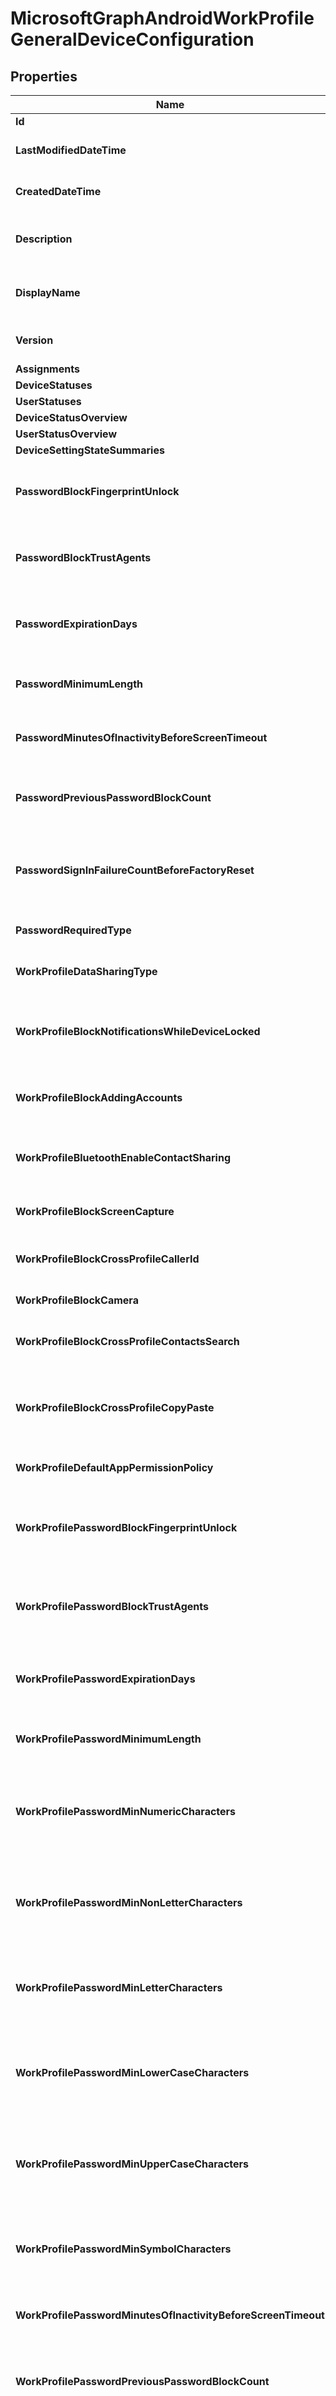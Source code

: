 # MicrosoftGraphAndroidWorkProfileGeneralDeviceConfiguration

## Properties

Name | Type | Description | Notes
------------ | ------------- | ------------- | -------------
**Id** | Pointer to **string** |  | [optional] 
**LastModifiedDateTime** | Pointer to [**time.Time**](time.Time.md) | DateTime the object was last modified. | [optional] 
**CreatedDateTime** | Pointer to [**time.Time**](time.Time.md) | DateTime the object was created. | [optional] 
**Description** | Pointer to **string** | Admin provided description of the Device Configuration. | [optional] 
**DisplayName** | Pointer to **string** | Admin provided name of the device configuration. | [optional] 
**Version** | Pointer to **int32** | Version of the device configuration. | [optional] 
**Assignments** | Pointer to [**[]MicrosoftGraphDeviceConfigurationAssignment**](microsoft.graph.deviceConfigurationAssignment.md) |  | [optional] 
**DeviceStatuses** | Pointer to [**[]MicrosoftGraphDeviceConfigurationDeviceStatus**](microsoft.graph.deviceConfigurationDeviceStatus.md) |  | [optional] 
**UserStatuses** | Pointer to [**[]MicrosoftGraphDeviceConfigurationUserStatus**](microsoft.graph.deviceConfigurationUserStatus.md) |  | [optional] 
**DeviceStatusOverview** | Pointer to [**AnyOfmicrosoftGraphDeviceConfigurationDeviceOverview**](anyOf&lt;microsoft.graph.deviceConfigurationDeviceOverview&gt;.md) |  | [optional] 
**UserStatusOverview** | Pointer to [**AnyOfmicrosoftGraphDeviceConfigurationUserOverview**](anyOf&lt;microsoft.graph.deviceConfigurationUserOverview&gt;.md) |  | [optional] 
**DeviceSettingStateSummaries** | Pointer to [**[]MicrosoftGraphSettingStateDeviceSummary**](microsoft.graph.settingStateDeviceSummary.md) |  | [optional] 
**PasswordBlockFingerprintUnlock** | Pointer to **bool** | Indicates whether or not to block fingerprint unlock. | [optional] 
**PasswordBlockTrustAgents** | Pointer to **bool** | Indicates whether or not to block Smart Lock and other trust agents. | [optional] 
**PasswordExpirationDays** | Pointer to **int32** | Number of days before the password expires. Valid values 1 to 365 | [optional] 
**PasswordMinimumLength** | Pointer to **int32** | Minimum length of passwords. Valid values 4 to 16 | [optional] 
**PasswordMinutesOfInactivityBeforeScreenTimeout** | Pointer to **int32** | Minutes of inactivity before the screen times out. | [optional] 
**PasswordPreviousPasswordBlockCount** | Pointer to **int32** | Number of previous passwords to block. Valid values 0 to 24 | [optional] 
**PasswordSignInFailureCountBeforeFactoryReset** | Pointer to **int32** | Number of sign in failures allowed before factory reset. Valid values 1 to 16 | [optional] 
**PasswordRequiredType** | Pointer to [**AnyOfmicrosoftGraphAndroidWorkProfileRequiredPasswordType**](anyOf&lt;microsoft.graph.androidWorkProfileRequiredPasswordType&gt;.md) | Type of password that is required. | [optional] 
**WorkProfileDataSharingType** | Pointer to [**AnyOfmicrosoftGraphAndroidWorkProfileCrossProfileDataSharingType**](anyOf&lt;microsoft.graph.androidWorkProfileCrossProfileDataSharingType&gt;.md) | Type of data sharing that is allowed. | [optional] 
**WorkProfileBlockNotificationsWhileDeviceLocked** | Pointer to **bool** | Indicates whether or not to block notifications while device locked. | [optional] 
**WorkProfileBlockAddingAccounts** | Pointer to **bool** | Block users from adding/removing accounts in work profile. | [optional] 
**WorkProfileBluetoothEnableContactSharing** | Pointer to **bool** | Allow bluetooth devices to access enterprise contacts. | [optional] 
**WorkProfileBlockScreenCapture** | Pointer to **bool** | Block screen capture in work profile. | [optional] 
**WorkProfileBlockCrossProfileCallerId** | Pointer to **bool** | Block display work profile caller ID in personal profile. | [optional] 
**WorkProfileBlockCamera** | Pointer to **bool** | Block work profile camera. | [optional] 
**WorkProfileBlockCrossProfileContactsSearch** | Pointer to **bool** | Block work profile contacts availability in personal profile. | [optional] 
**WorkProfileBlockCrossProfileCopyPaste** | Pointer to **bool** | Boolean that indicates if the setting disallow cross profile copy/paste is enabled. | [optional] 
**WorkProfileDefaultAppPermissionPolicy** | Pointer to [**AnyOfmicrosoftGraphAndroidWorkProfileDefaultAppPermissionPolicyType**](anyOf&lt;microsoft.graph.androidWorkProfileDefaultAppPermissionPolicyType&gt;.md) | Type of password that is required. | [optional] 
**WorkProfilePasswordBlockFingerprintUnlock** | Pointer to **bool** | Indicates whether or not to block fingerprint unlock for work profile. | [optional] 
**WorkProfilePasswordBlockTrustAgents** | Pointer to **bool** | Indicates whether or not to block Smart Lock and other trust agents for work profile. | [optional] 
**WorkProfilePasswordExpirationDays** | Pointer to **int32** | Number of days before the work profile password expires. Valid values 1 to 365 | [optional] 
**WorkProfilePasswordMinimumLength** | Pointer to **int32** | Minimum length of work profile password. Valid values 4 to 16 | [optional] 
**WorkProfilePasswordMinNumericCharacters** | Pointer to **int32** | Minimum # of numeric characters required in work profile password. Valid values 1 to 10 | [optional] 
**WorkProfilePasswordMinNonLetterCharacters** | Pointer to **int32** | Minimum # of non-letter characters required in work profile password. Valid values 1 to 10 | [optional] 
**WorkProfilePasswordMinLetterCharacters** | Pointer to **int32** | Minimum # of letter characters required in work profile password. Valid values 1 to 10 | [optional] 
**WorkProfilePasswordMinLowerCaseCharacters** | Pointer to **int32** | Minimum # of lower-case characters required in work profile password. Valid values 1 to 10 | [optional] 
**WorkProfilePasswordMinUpperCaseCharacters** | Pointer to **int32** | Minimum # of upper-case characters required in work profile password. Valid values 1 to 10 | [optional] 
**WorkProfilePasswordMinSymbolCharacters** | Pointer to **int32** | Minimum # of symbols required in work profile password. Valid values 1 to 10 | [optional] 
**WorkProfilePasswordMinutesOfInactivityBeforeScreenTimeout** | Pointer to **int32** | Minutes of inactivity before the screen times out. | [optional] 
**WorkProfilePasswordPreviousPasswordBlockCount** | Pointer to **int32** | Number of previous work profile passwords to block. Valid values 0 to 24 | [optional] 
**WorkProfilePasswordSignInFailureCountBeforeFactoryReset** | Pointer to **int32** | Number of sign in failures allowed before work profile is removed and all corporate data deleted. Valid values 1 to 16 | [optional] 
**WorkProfilePasswordRequiredType** | Pointer to [**AnyOfmicrosoftGraphAndroidWorkProfileRequiredPasswordType**](anyOf&lt;microsoft.graph.androidWorkProfileRequiredPasswordType&gt;.md) | Type of work profile password that is required. | [optional] 
**WorkProfileRequirePassword** | Pointer to **bool** | Password is required or not for work profile | [optional] 
**SecurityRequireVerifyApps** | Pointer to **bool** | Require the Android Verify apps feature is turned on. | [optional] 

## Methods

### GetId

`func (o *MicrosoftGraphAndroidWorkProfileGeneralDeviceConfiguration) GetId() string`

GetId returns the Id field if non-nil, zero value otherwise.

### GetIdOk

`func (o *MicrosoftGraphAndroidWorkProfileGeneralDeviceConfiguration) GetIdOk() (string, bool)`

GetIdOk returns a tuple with the Id field if it's non-nil, zero value otherwise
and a boolean to check if the value has been set.

### HasId

`func (o *MicrosoftGraphAndroidWorkProfileGeneralDeviceConfiguration) HasId() bool`

HasId returns a boolean if a field has been set.

### SetId

`func (o *MicrosoftGraphAndroidWorkProfileGeneralDeviceConfiguration) SetId(v string)`

SetId gets a reference to the given string and assigns it to the Id field.

### GetLastModifiedDateTime

`func (o *MicrosoftGraphAndroidWorkProfileGeneralDeviceConfiguration) GetLastModifiedDateTime() time.Time`

GetLastModifiedDateTime returns the LastModifiedDateTime field if non-nil, zero value otherwise.

### GetLastModifiedDateTimeOk

`func (o *MicrosoftGraphAndroidWorkProfileGeneralDeviceConfiguration) GetLastModifiedDateTimeOk() (time.Time, bool)`

GetLastModifiedDateTimeOk returns a tuple with the LastModifiedDateTime field if it's non-nil, zero value otherwise
and a boolean to check if the value has been set.

### HasLastModifiedDateTime

`func (o *MicrosoftGraphAndroidWorkProfileGeneralDeviceConfiguration) HasLastModifiedDateTime() bool`

HasLastModifiedDateTime returns a boolean if a field has been set.

### SetLastModifiedDateTime

`func (o *MicrosoftGraphAndroidWorkProfileGeneralDeviceConfiguration) SetLastModifiedDateTime(v time.Time)`

SetLastModifiedDateTime gets a reference to the given time.Time and assigns it to the LastModifiedDateTime field.

### GetCreatedDateTime

`func (o *MicrosoftGraphAndroidWorkProfileGeneralDeviceConfiguration) GetCreatedDateTime() time.Time`

GetCreatedDateTime returns the CreatedDateTime field if non-nil, zero value otherwise.

### GetCreatedDateTimeOk

`func (o *MicrosoftGraphAndroidWorkProfileGeneralDeviceConfiguration) GetCreatedDateTimeOk() (time.Time, bool)`

GetCreatedDateTimeOk returns a tuple with the CreatedDateTime field if it's non-nil, zero value otherwise
and a boolean to check if the value has been set.

### HasCreatedDateTime

`func (o *MicrosoftGraphAndroidWorkProfileGeneralDeviceConfiguration) HasCreatedDateTime() bool`

HasCreatedDateTime returns a boolean if a field has been set.

### SetCreatedDateTime

`func (o *MicrosoftGraphAndroidWorkProfileGeneralDeviceConfiguration) SetCreatedDateTime(v time.Time)`

SetCreatedDateTime gets a reference to the given time.Time and assigns it to the CreatedDateTime field.

### GetDescription

`func (o *MicrosoftGraphAndroidWorkProfileGeneralDeviceConfiguration) GetDescription() string`

GetDescription returns the Description field if non-nil, zero value otherwise.

### GetDescriptionOk

`func (o *MicrosoftGraphAndroidWorkProfileGeneralDeviceConfiguration) GetDescriptionOk() (string, bool)`

GetDescriptionOk returns a tuple with the Description field if it's non-nil, zero value otherwise
and a boolean to check if the value has been set.

### HasDescription

`func (o *MicrosoftGraphAndroidWorkProfileGeneralDeviceConfiguration) HasDescription() bool`

HasDescription returns a boolean if a field has been set.

### SetDescription

`func (o *MicrosoftGraphAndroidWorkProfileGeneralDeviceConfiguration) SetDescription(v string)`

SetDescription gets a reference to the given string and assigns it to the Description field.

### SetDescriptionExplicitNull

`func (o *MicrosoftGraphAndroidWorkProfileGeneralDeviceConfiguration) SetDescriptionExplicitNull(b bool)`

SetDescriptionExplicitNull (un)sets Description to be considered as explicit "null" value
when serializing to JSON (pass true as argument to set this, false to unset)
The Description value is set to nil even if false is passed
### GetDisplayName

`func (o *MicrosoftGraphAndroidWorkProfileGeneralDeviceConfiguration) GetDisplayName() string`

GetDisplayName returns the DisplayName field if non-nil, zero value otherwise.

### GetDisplayNameOk

`func (o *MicrosoftGraphAndroidWorkProfileGeneralDeviceConfiguration) GetDisplayNameOk() (string, bool)`

GetDisplayNameOk returns a tuple with the DisplayName field if it's non-nil, zero value otherwise
and a boolean to check if the value has been set.

### HasDisplayName

`func (o *MicrosoftGraphAndroidWorkProfileGeneralDeviceConfiguration) HasDisplayName() bool`

HasDisplayName returns a boolean if a field has been set.

### SetDisplayName

`func (o *MicrosoftGraphAndroidWorkProfileGeneralDeviceConfiguration) SetDisplayName(v string)`

SetDisplayName gets a reference to the given string and assigns it to the DisplayName field.

### GetVersion

`func (o *MicrosoftGraphAndroidWorkProfileGeneralDeviceConfiguration) GetVersion() int32`

GetVersion returns the Version field if non-nil, zero value otherwise.

### GetVersionOk

`func (o *MicrosoftGraphAndroidWorkProfileGeneralDeviceConfiguration) GetVersionOk() (int32, bool)`

GetVersionOk returns a tuple with the Version field if it's non-nil, zero value otherwise
and a boolean to check if the value has been set.

### HasVersion

`func (o *MicrosoftGraphAndroidWorkProfileGeneralDeviceConfiguration) HasVersion() bool`

HasVersion returns a boolean if a field has been set.

### SetVersion

`func (o *MicrosoftGraphAndroidWorkProfileGeneralDeviceConfiguration) SetVersion(v int32)`

SetVersion gets a reference to the given int32 and assigns it to the Version field.

### GetAssignments

`func (o *MicrosoftGraphAndroidWorkProfileGeneralDeviceConfiguration) GetAssignments() []MicrosoftGraphDeviceConfigurationAssignment`

GetAssignments returns the Assignments field if non-nil, zero value otherwise.

### GetAssignmentsOk

`func (o *MicrosoftGraphAndroidWorkProfileGeneralDeviceConfiguration) GetAssignmentsOk() ([]MicrosoftGraphDeviceConfigurationAssignment, bool)`

GetAssignmentsOk returns a tuple with the Assignments field if it's non-nil, zero value otherwise
and a boolean to check if the value has been set.

### HasAssignments

`func (o *MicrosoftGraphAndroidWorkProfileGeneralDeviceConfiguration) HasAssignments() bool`

HasAssignments returns a boolean if a field has been set.

### SetAssignments

`func (o *MicrosoftGraphAndroidWorkProfileGeneralDeviceConfiguration) SetAssignments(v []MicrosoftGraphDeviceConfigurationAssignment)`

SetAssignments gets a reference to the given []MicrosoftGraphDeviceConfigurationAssignment and assigns it to the Assignments field.

### GetDeviceStatuses

`func (o *MicrosoftGraphAndroidWorkProfileGeneralDeviceConfiguration) GetDeviceStatuses() []MicrosoftGraphDeviceConfigurationDeviceStatus`

GetDeviceStatuses returns the DeviceStatuses field if non-nil, zero value otherwise.

### GetDeviceStatusesOk

`func (o *MicrosoftGraphAndroidWorkProfileGeneralDeviceConfiguration) GetDeviceStatusesOk() ([]MicrosoftGraphDeviceConfigurationDeviceStatus, bool)`

GetDeviceStatusesOk returns a tuple with the DeviceStatuses field if it's non-nil, zero value otherwise
and a boolean to check if the value has been set.

### HasDeviceStatuses

`func (o *MicrosoftGraphAndroidWorkProfileGeneralDeviceConfiguration) HasDeviceStatuses() bool`

HasDeviceStatuses returns a boolean if a field has been set.

### SetDeviceStatuses

`func (o *MicrosoftGraphAndroidWorkProfileGeneralDeviceConfiguration) SetDeviceStatuses(v []MicrosoftGraphDeviceConfigurationDeviceStatus)`

SetDeviceStatuses gets a reference to the given []MicrosoftGraphDeviceConfigurationDeviceStatus and assigns it to the DeviceStatuses field.

### GetUserStatuses

`func (o *MicrosoftGraphAndroidWorkProfileGeneralDeviceConfiguration) GetUserStatuses() []MicrosoftGraphDeviceConfigurationUserStatus`

GetUserStatuses returns the UserStatuses field if non-nil, zero value otherwise.

### GetUserStatusesOk

`func (o *MicrosoftGraphAndroidWorkProfileGeneralDeviceConfiguration) GetUserStatusesOk() ([]MicrosoftGraphDeviceConfigurationUserStatus, bool)`

GetUserStatusesOk returns a tuple with the UserStatuses field if it's non-nil, zero value otherwise
and a boolean to check if the value has been set.

### HasUserStatuses

`func (o *MicrosoftGraphAndroidWorkProfileGeneralDeviceConfiguration) HasUserStatuses() bool`

HasUserStatuses returns a boolean if a field has been set.

### SetUserStatuses

`func (o *MicrosoftGraphAndroidWorkProfileGeneralDeviceConfiguration) SetUserStatuses(v []MicrosoftGraphDeviceConfigurationUserStatus)`

SetUserStatuses gets a reference to the given []MicrosoftGraphDeviceConfigurationUserStatus and assigns it to the UserStatuses field.

### GetDeviceStatusOverview

`func (o *MicrosoftGraphAndroidWorkProfileGeneralDeviceConfiguration) GetDeviceStatusOverview() AnyOfmicrosoftGraphDeviceConfigurationDeviceOverview`

GetDeviceStatusOverview returns the DeviceStatusOverview field if non-nil, zero value otherwise.

### GetDeviceStatusOverviewOk

`func (o *MicrosoftGraphAndroidWorkProfileGeneralDeviceConfiguration) GetDeviceStatusOverviewOk() (AnyOfmicrosoftGraphDeviceConfigurationDeviceOverview, bool)`

GetDeviceStatusOverviewOk returns a tuple with the DeviceStatusOverview field if it's non-nil, zero value otherwise
and a boolean to check if the value has been set.

### HasDeviceStatusOverview

`func (o *MicrosoftGraphAndroidWorkProfileGeneralDeviceConfiguration) HasDeviceStatusOverview() bool`

HasDeviceStatusOverview returns a boolean if a field has been set.

### SetDeviceStatusOverview

`func (o *MicrosoftGraphAndroidWorkProfileGeneralDeviceConfiguration) SetDeviceStatusOverview(v AnyOfmicrosoftGraphDeviceConfigurationDeviceOverview)`

SetDeviceStatusOverview gets a reference to the given AnyOfmicrosoftGraphDeviceConfigurationDeviceOverview and assigns it to the DeviceStatusOverview field.

### SetDeviceStatusOverviewExplicitNull

`func (o *MicrosoftGraphAndroidWorkProfileGeneralDeviceConfiguration) SetDeviceStatusOverviewExplicitNull(b bool)`

SetDeviceStatusOverviewExplicitNull (un)sets DeviceStatusOverview to be considered as explicit "null" value
when serializing to JSON (pass true as argument to set this, false to unset)
The DeviceStatusOverview value is set to nil even if false is passed
### GetUserStatusOverview

`func (o *MicrosoftGraphAndroidWorkProfileGeneralDeviceConfiguration) GetUserStatusOverview() AnyOfmicrosoftGraphDeviceConfigurationUserOverview`

GetUserStatusOverview returns the UserStatusOverview field if non-nil, zero value otherwise.

### GetUserStatusOverviewOk

`func (o *MicrosoftGraphAndroidWorkProfileGeneralDeviceConfiguration) GetUserStatusOverviewOk() (AnyOfmicrosoftGraphDeviceConfigurationUserOverview, bool)`

GetUserStatusOverviewOk returns a tuple with the UserStatusOverview field if it's non-nil, zero value otherwise
and a boolean to check if the value has been set.

### HasUserStatusOverview

`func (o *MicrosoftGraphAndroidWorkProfileGeneralDeviceConfiguration) HasUserStatusOverview() bool`

HasUserStatusOverview returns a boolean if a field has been set.

### SetUserStatusOverview

`func (o *MicrosoftGraphAndroidWorkProfileGeneralDeviceConfiguration) SetUserStatusOverview(v AnyOfmicrosoftGraphDeviceConfigurationUserOverview)`

SetUserStatusOverview gets a reference to the given AnyOfmicrosoftGraphDeviceConfigurationUserOverview and assigns it to the UserStatusOverview field.

### SetUserStatusOverviewExplicitNull

`func (o *MicrosoftGraphAndroidWorkProfileGeneralDeviceConfiguration) SetUserStatusOverviewExplicitNull(b bool)`

SetUserStatusOverviewExplicitNull (un)sets UserStatusOverview to be considered as explicit "null" value
when serializing to JSON (pass true as argument to set this, false to unset)
The UserStatusOverview value is set to nil even if false is passed
### GetDeviceSettingStateSummaries

`func (o *MicrosoftGraphAndroidWorkProfileGeneralDeviceConfiguration) GetDeviceSettingStateSummaries() []MicrosoftGraphSettingStateDeviceSummary`

GetDeviceSettingStateSummaries returns the DeviceSettingStateSummaries field if non-nil, zero value otherwise.

### GetDeviceSettingStateSummariesOk

`func (o *MicrosoftGraphAndroidWorkProfileGeneralDeviceConfiguration) GetDeviceSettingStateSummariesOk() ([]MicrosoftGraphSettingStateDeviceSummary, bool)`

GetDeviceSettingStateSummariesOk returns a tuple with the DeviceSettingStateSummaries field if it's non-nil, zero value otherwise
and a boolean to check if the value has been set.

### HasDeviceSettingStateSummaries

`func (o *MicrosoftGraphAndroidWorkProfileGeneralDeviceConfiguration) HasDeviceSettingStateSummaries() bool`

HasDeviceSettingStateSummaries returns a boolean if a field has been set.

### SetDeviceSettingStateSummaries

`func (o *MicrosoftGraphAndroidWorkProfileGeneralDeviceConfiguration) SetDeviceSettingStateSummaries(v []MicrosoftGraphSettingStateDeviceSummary)`

SetDeviceSettingStateSummaries gets a reference to the given []MicrosoftGraphSettingStateDeviceSummary and assigns it to the DeviceSettingStateSummaries field.

### GetPasswordBlockFingerprintUnlock

`func (o *MicrosoftGraphAndroidWorkProfileGeneralDeviceConfiguration) GetPasswordBlockFingerprintUnlock() bool`

GetPasswordBlockFingerprintUnlock returns the PasswordBlockFingerprintUnlock field if non-nil, zero value otherwise.

### GetPasswordBlockFingerprintUnlockOk

`func (o *MicrosoftGraphAndroidWorkProfileGeneralDeviceConfiguration) GetPasswordBlockFingerprintUnlockOk() (bool, bool)`

GetPasswordBlockFingerprintUnlockOk returns a tuple with the PasswordBlockFingerprintUnlock field if it's non-nil, zero value otherwise
and a boolean to check if the value has been set.

### HasPasswordBlockFingerprintUnlock

`func (o *MicrosoftGraphAndroidWorkProfileGeneralDeviceConfiguration) HasPasswordBlockFingerprintUnlock() bool`

HasPasswordBlockFingerprintUnlock returns a boolean if a field has been set.

### SetPasswordBlockFingerprintUnlock

`func (o *MicrosoftGraphAndroidWorkProfileGeneralDeviceConfiguration) SetPasswordBlockFingerprintUnlock(v bool)`

SetPasswordBlockFingerprintUnlock gets a reference to the given bool and assigns it to the PasswordBlockFingerprintUnlock field.

### GetPasswordBlockTrustAgents

`func (o *MicrosoftGraphAndroidWorkProfileGeneralDeviceConfiguration) GetPasswordBlockTrustAgents() bool`

GetPasswordBlockTrustAgents returns the PasswordBlockTrustAgents field if non-nil, zero value otherwise.

### GetPasswordBlockTrustAgentsOk

`func (o *MicrosoftGraphAndroidWorkProfileGeneralDeviceConfiguration) GetPasswordBlockTrustAgentsOk() (bool, bool)`

GetPasswordBlockTrustAgentsOk returns a tuple with the PasswordBlockTrustAgents field if it's non-nil, zero value otherwise
and a boolean to check if the value has been set.

### HasPasswordBlockTrustAgents

`func (o *MicrosoftGraphAndroidWorkProfileGeneralDeviceConfiguration) HasPasswordBlockTrustAgents() bool`

HasPasswordBlockTrustAgents returns a boolean if a field has been set.

### SetPasswordBlockTrustAgents

`func (o *MicrosoftGraphAndroidWorkProfileGeneralDeviceConfiguration) SetPasswordBlockTrustAgents(v bool)`

SetPasswordBlockTrustAgents gets a reference to the given bool and assigns it to the PasswordBlockTrustAgents field.

### GetPasswordExpirationDays

`func (o *MicrosoftGraphAndroidWorkProfileGeneralDeviceConfiguration) GetPasswordExpirationDays() int32`

GetPasswordExpirationDays returns the PasswordExpirationDays field if non-nil, zero value otherwise.

### GetPasswordExpirationDaysOk

`func (o *MicrosoftGraphAndroidWorkProfileGeneralDeviceConfiguration) GetPasswordExpirationDaysOk() (int32, bool)`

GetPasswordExpirationDaysOk returns a tuple with the PasswordExpirationDays field if it's non-nil, zero value otherwise
and a boolean to check if the value has been set.

### HasPasswordExpirationDays

`func (o *MicrosoftGraphAndroidWorkProfileGeneralDeviceConfiguration) HasPasswordExpirationDays() bool`

HasPasswordExpirationDays returns a boolean if a field has been set.

### SetPasswordExpirationDays

`func (o *MicrosoftGraphAndroidWorkProfileGeneralDeviceConfiguration) SetPasswordExpirationDays(v int32)`

SetPasswordExpirationDays gets a reference to the given int32 and assigns it to the PasswordExpirationDays field.

### SetPasswordExpirationDaysExplicitNull

`func (o *MicrosoftGraphAndroidWorkProfileGeneralDeviceConfiguration) SetPasswordExpirationDaysExplicitNull(b bool)`

SetPasswordExpirationDaysExplicitNull (un)sets PasswordExpirationDays to be considered as explicit "null" value
when serializing to JSON (pass true as argument to set this, false to unset)
The PasswordExpirationDays value is set to nil even if false is passed
### GetPasswordMinimumLength

`func (o *MicrosoftGraphAndroidWorkProfileGeneralDeviceConfiguration) GetPasswordMinimumLength() int32`

GetPasswordMinimumLength returns the PasswordMinimumLength field if non-nil, zero value otherwise.

### GetPasswordMinimumLengthOk

`func (o *MicrosoftGraphAndroidWorkProfileGeneralDeviceConfiguration) GetPasswordMinimumLengthOk() (int32, bool)`

GetPasswordMinimumLengthOk returns a tuple with the PasswordMinimumLength field if it's non-nil, zero value otherwise
and a boolean to check if the value has been set.

### HasPasswordMinimumLength

`func (o *MicrosoftGraphAndroidWorkProfileGeneralDeviceConfiguration) HasPasswordMinimumLength() bool`

HasPasswordMinimumLength returns a boolean if a field has been set.

### SetPasswordMinimumLength

`func (o *MicrosoftGraphAndroidWorkProfileGeneralDeviceConfiguration) SetPasswordMinimumLength(v int32)`

SetPasswordMinimumLength gets a reference to the given int32 and assigns it to the PasswordMinimumLength field.

### SetPasswordMinimumLengthExplicitNull

`func (o *MicrosoftGraphAndroidWorkProfileGeneralDeviceConfiguration) SetPasswordMinimumLengthExplicitNull(b bool)`

SetPasswordMinimumLengthExplicitNull (un)sets PasswordMinimumLength to be considered as explicit "null" value
when serializing to JSON (pass true as argument to set this, false to unset)
The PasswordMinimumLength value is set to nil even if false is passed
### GetPasswordMinutesOfInactivityBeforeScreenTimeout

`func (o *MicrosoftGraphAndroidWorkProfileGeneralDeviceConfiguration) GetPasswordMinutesOfInactivityBeforeScreenTimeout() int32`

GetPasswordMinutesOfInactivityBeforeScreenTimeout returns the PasswordMinutesOfInactivityBeforeScreenTimeout field if non-nil, zero value otherwise.

### GetPasswordMinutesOfInactivityBeforeScreenTimeoutOk

`func (o *MicrosoftGraphAndroidWorkProfileGeneralDeviceConfiguration) GetPasswordMinutesOfInactivityBeforeScreenTimeoutOk() (int32, bool)`

GetPasswordMinutesOfInactivityBeforeScreenTimeoutOk returns a tuple with the PasswordMinutesOfInactivityBeforeScreenTimeout field if it's non-nil, zero value otherwise
and a boolean to check if the value has been set.

### HasPasswordMinutesOfInactivityBeforeScreenTimeout

`func (o *MicrosoftGraphAndroidWorkProfileGeneralDeviceConfiguration) HasPasswordMinutesOfInactivityBeforeScreenTimeout() bool`

HasPasswordMinutesOfInactivityBeforeScreenTimeout returns a boolean if a field has been set.

### SetPasswordMinutesOfInactivityBeforeScreenTimeout

`func (o *MicrosoftGraphAndroidWorkProfileGeneralDeviceConfiguration) SetPasswordMinutesOfInactivityBeforeScreenTimeout(v int32)`

SetPasswordMinutesOfInactivityBeforeScreenTimeout gets a reference to the given int32 and assigns it to the PasswordMinutesOfInactivityBeforeScreenTimeout field.

### SetPasswordMinutesOfInactivityBeforeScreenTimeoutExplicitNull

`func (o *MicrosoftGraphAndroidWorkProfileGeneralDeviceConfiguration) SetPasswordMinutesOfInactivityBeforeScreenTimeoutExplicitNull(b bool)`

SetPasswordMinutesOfInactivityBeforeScreenTimeoutExplicitNull (un)sets PasswordMinutesOfInactivityBeforeScreenTimeout to be considered as explicit "null" value
when serializing to JSON (pass true as argument to set this, false to unset)
The PasswordMinutesOfInactivityBeforeScreenTimeout value is set to nil even if false is passed
### GetPasswordPreviousPasswordBlockCount

`func (o *MicrosoftGraphAndroidWorkProfileGeneralDeviceConfiguration) GetPasswordPreviousPasswordBlockCount() int32`

GetPasswordPreviousPasswordBlockCount returns the PasswordPreviousPasswordBlockCount field if non-nil, zero value otherwise.

### GetPasswordPreviousPasswordBlockCountOk

`func (o *MicrosoftGraphAndroidWorkProfileGeneralDeviceConfiguration) GetPasswordPreviousPasswordBlockCountOk() (int32, bool)`

GetPasswordPreviousPasswordBlockCountOk returns a tuple with the PasswordPreviousPasswordBlockCount field if it's non-nil, zero value otherwise
and a boolean to check if the value has been set.

### HasPasswordPreviousPasswordBlockCount

`func (o *MicrosoftGraphAndroidWorkProfileGeneralDeviceConfiguration) HasPasswordPreviousPasswordBlockCount() bool`

HasPasswordPreviousPasswordBlockCount returns a boolean if a field has been set.

### SetPasswordPreviousPasswordBlockCount

`func (o *MicrosoftGraphAndroidWorkProfileGeneralDeviceConfiguration) SetPasswordPreviousPasswordBlockCount(v int32)`

SetPasswordPreviousPasswordBlockCount gets a reference to the given int32 and assigns it to the PasswordPreviousPasswordBlockCount field.

### SetPasswordPreviousPasswordBlockCountExplicitNull

`func (o *MicrosoftGraphAndroidWorkProfileGeneralDeviceConfiguration) SetPasswordPreviousPasswordBlockCountExplicitNull(b bool)`

SetPasswordPreviousPasswordBlockCountExplicitNull (un)sets PasswordPreviousPasswordBlockCount to be considered as explicit "null" value
when serializing to JSON (pass true as argument to set this, false to unset)
The PasswordPreviousPasswordBlockCount value is set to nil even if false is passed
### GetPasswordSignInFailureCountBeforeFactoryReset

`func (o *MicrosoftGraphAndroidWorkProfileGeneralDeviceConfiguration) GetPasswordSignInFailureCountBeforeFactoryReset() int32`

GetPasswordSignInFailureCountBeforeFactoryReset returns the PasswordSignInFailureCountBeforeFactoryReset field if non-nil, zero value otherwise.

### GetPasswordSignInFailureCountBeforeFactoryResetOk

`func (o *MicrosoftGraphAndroidWorkProfileGeneralDeviceConfiguration) GetPasswordSignInFailureCountBeforeFactoryResetOk() (int32, bool)`

GetPasswordSignInFailureCountBeforeFactoryResetOk returns a tuple with the PasswordSignInFailureCountBeforeFactoryReset field if it's non-nil, zero value otherwise
and a boolean to check if the value has been set.

### HasPasswordSignInFailureCountBeforeFactoryReset

`func (o *MicrosoftGraphAndroidWorkProfileGeneralDeviceConfiguration) HasPasswordSignInFailureCountBeforeFactoryReset() bool`

HasPasswordSignInFailureCountBeforeFactoryReset returns a boolean if a field has been set.

### SetPasswordSignInFailureCountBeforeFactoryReset

`func (o *MicrosoftGraphAndroidWorkProfileGeneralDeviceConfiguration) SetPasswordSignInFailureCountBeforeFactoryReset(v int32)`

SetPasswordSignInFailureCountBeforeFactoryReset gets a reference to the given int32 and assigns it to the PasswordSignInFailureCountBeforeFactoryReset field.

### SetPasswordSignInFailureCountBeforeFactoryResetExplicitNull

`func (o *MicrosoftGraphAndroidWorkProfileGeneralDeviceConfiguration) SetPasswordSignInFailureCountBeforeFactoryResetExplicitNull(b bool)`

SetPasswordSignInFailureCountBeforeFactoryResetExplicitNull (un)sets PasswordSignInFailureCountBeforeFactoryReset to be considered as explicit "null" value
when serializing to JSON (pass true as argument to set this, false to unset)
The PasswordSignInFailureCountBeforeFactoryReset value is set to nil even if false is passed
### GetPasswordRequiredType

`func (o *MicrosoftGraphAndroidWorkProfileGeneralDeviceConfiguration) GetPasswordRequiredType() AnyOfmicrosoftGraphAndroidWorkProfileRequiredPasswordType`

GetPasswordRequiredType returns the PasswordRequiredType field if non-nil, zero value otherwise.

### GetPasswordRequiredTypeOk

`func (o *MicrosoftGraphAndroidWorkProfileGeneralDeviceConfiguration) GetPasswordRequiredTypeOk() (AnyOfmicrosoftGraphAndroidWorkProfileRequiredPasswordType, bool)`

GetPasswordRequiredTypeOk returns a tuple with the PasswordRequiredType field if it's non-nil, zero value otherwise
and a boolean to check if the value has been set.

### HasPasswordRequiredType

`func (o *MicrosoftGraphAndroidWorkProfileGeneralDeviceConfiguration) HasPasswordRequiredType() bool`

HasPasswordRequiredType returns a boolean if a field has been set.

### SetPasswordRequiredType

`func (o *MicrosoftGraphAndroidWorkProfileGeneralDeviceConfiguration) SetPasswordRequiredType(v AnyOfmicrosoftGraphAndroidWorkProfileRequiredPasswordType)`

SetPasswordRequiredType gets a reference to the given AnyOfmicrosoftGraphAndroidWorkProfileRequiredPasswordType and assigns it to the PasswordRequiredType field.

### GetWorkProfileDataSharingType

`func (o *MicrosoftGraphAndroidWorkProfileGeneralDeviceConfiguration) GetWorkProfileDataSharingType() AnyOfmicrosoftGraphAndroidWorkProfileCrossProfileDataSharingType`

GetWorkProfileDataSharingType returns the WorkProfileDataSharingType field if non-nil, zero value otherwise.

### GetWorkProfileDataSharingTypeOk

`func (o *MicrosoftGraphAndroidWorkProfileGeneralDeviceConfiguration) GetWorkProfileDataSharingTypeOk() (AnyOfmicrosoftGraphAndroidWorkProfileCrossProfileDataSharingType, bool)`

GetWorkProfileDataSharingTypeOk returns a tuple with the WorkProfileDataSharingType field if it's non-nil, zero value otherwise
and a boolean to check if the value has been set.

### HasWorkProfileDataSharingType

`func (o *MicrosoftGraphAndroidWorkProfileGeneralDeviceConfiguration) HasWorkProfileDataSharingType() bool`

HasWorkProfileDataSharingType returns a boolean if a field has been set.

### SetWorkProfileDataSharingType

`func (o *MicrosoftGraphAndroidWorkProfileGeneralDeviceConfiguration) SetWorkProfileDataSharingType(v AnyOfmicrosoftGraphAndroidWorkProfileCrossProfileDataSharingType)`

SetWorkProfileDataSharingType gets a reference to the given AnyOfmicrosoftGraphAndroidWorkProfileCrossProfileDataSharingType and assigns it to the WorkProfileDataSharingType field.

### GetWorkProfileBlockNotificationsWhileDeviceLocked

`func (o *MicrosoftGraphAndroidWorkProfileGeneralDeviceConfiguration) GetWorkProfileBlockNotificationsWhileDeviceLocked() bool`

GetWorkProfileBlockNotificationsWhileDeviceLocked returns the WorkProfileBlockNotificationsWhileDeviceLocked field if non-nil, zero value otherwise.

### GetWorkProfileBlockNotificationsWhileDeviceLockedOk

`func (o *MicrosoftGraphAndroidWorkProfileGeneralDeviceConfiguration) GetWorkProfileBlockNotificationsWhileDeviceLockedOk() (bool, bool)`

GetWorkProfileBlockNotificationsWhileDeviceLockedOk returns a tuple with the WorkProfileBlockNotificationsWhileDeviceLocked field if it's non-nil, zero value otherwise
and a boolean to check if the value has been set.

### HasWorkProfileBlockNotificationsWhileDeviceLocked

`func (o *MicrosoftGraphAndroidWorkProfileGeneralDeviceConfiguration) HasWorkProfileBlockNotificationsWhileDeviceLocked() bool`

HasWorkProfileBlockNotificationsWhileDeviceLocked returns a boolean if a field has been set.

### SetWorkProfileBlockNotificationsWhileDeviceLocked

`func (o *MicrosoftGraphAndroidWorkProfileGeneralDeviceConfiguration) SetWorkProfileBlockNotificationsWhileDeviceLocked(v bool)`

SetWorkProfileBlockNotificationsWhileDeviceLocked gets a reference to the given bool and assigns it to the WorkProfileBlockNotificationsWhileDeviceLocked field.

### GetWorkProfileBlockAddingAccounts

`func (o *MicrosoftGraphAndroidWorkProfileGeneralDeviceConfiguration) GetWorkProfileBlockAddingAccounts() bool`

GetWorkProfileBlockAddingAccounts returns the WorkProfileBlockAddingAccounts field if non-nil, zero value otherwise.

### GetWorkProfileBlockAddingAccountsOk

`func (o *MicrosoftGraphAndroidWorkProfileGeneralDeviceConfiguration) GetWorkProfileBlockAddingAccountsOk() (bool, bool)`

GetWorkProfileBlockAddingAccountsOk returns a tuple with the WorkProfileBlockAddingAccounts field if it's non-nil, zero value otherwise
and a boolean to check if the value has been set.

### HasWorkProfileBlockAddingAccounts

`func (o *MicrosoftGraphAndroidWorkProfileGeneralDeviceConfiguration) HasWorkProfileBlockAddingAccounts() bool`

HasWorkProfileBlockAddingAccounts returns a boolean if a field has been set.

### SetWorkProfileBlockAddingAccounts

`func (o *MicrosoftGraphAndroidWorkProfileGeneralDeviceConfiguration) SetWorkProfileBlockAddingAccounts(v bool)`

SetWorkProfileBlockAddingAccounts gets a reference to the given bool and assigns it to the WorkProfileBlockAddingAccounts field.

### GetWorkProfileBluetoothEnableContactSharing

`func (o *MicrosoftGraphAndroidWorkProfileGeneralDeviceConfiguration) GetWorkProfileBluetoothEnableContactSharing() bool`

GetWorkProfileBluetoothEnableContactSharing returns the WorkProfileBluetoothEnableContactSharing field if non-nil, zero value otherwise.

### GetWorkProfileBluetoothEnableContactSharingOk

`func (o *MicrosoftGraphAndroidWorkProfileGeneralDeviceConfiguration) GetWorkProfileBluetoothEnableContactSharingOk() (bool, bool)`

GetWorkProfileBluetoothEnableContactSharingOk returns a tuple with the WorkProfileBluetoothEnableContactSharing field if it's non-nil, zero value otherwise
and a boolean to check if the value has been set.

### HasWorkProfileBluetoothEnableContactSharing

`func (o *MicrosoftGraphAndroidWorkProfileGeneralDeviceConfiguration) HasWorkProfileBluetoothEnableContactSharing() bool`

HasWorkProfileBluetoothEnableContactSharing returns a boolean if a field has been set.

### SetWorkProfileBluetoothEnableContactSharing

`func (o *MicrosoftGraphAndroidWorkProfileGeneralDeviceConfiguration) SetWorkProfileBluetoothEnableContactSharing(v bool)`

SetWorkProfileBluetoothEnableContactSharing gets a reference to the given bool and assigns it to the WorkProfileBluetoothEnableContactSharing field.

### GetWorkProfileBlockScreenCapture

`func (o *MicrosoftGraphAndroidWorkProfileGeneralDeviceConfiguration) GetWorkProfileBlockScreenCapture() bool`

GetWorkProfileBlockScreenCapture returns the WorkProfileBlockScreenCapture field if non-nil, zero value otherwise.

### GetWorkProfileBlockScreenCaptureOk

`func (o *MicrosoftGraphAndroidWorkProfileGeneralDeviceConfiguration) GetWorkProfileBlockScreenCaptureOk() (bool, bool)`

GetWorkProfileBlockScreenCaptureOk returns a tuple with the WorkProfileBlockScreenCapture field if it's non-nil, zero value otherwise
and a boolean to check if the value has been set.

### HasWorkProfileBlockScreenCapture

`func (o *MicrosoftGraphAndroidWorkProfileGeneralDeviceConfiguration) HasWorkProfileBlockScreenCapture() bool`

HasWorkProfileBlockScreenCapture returns a boolean if a field has been set.

### SetWorkProfileBlockScreenCapture

`func (o *MicrosoftGraphAndroidWorkProfileGeneralDeviceConfiguration) SetWorkProfileBlockScreenCapture(v bool)`

SetWorkProfileBlockScreenCapture gets a reference to the given bool and assigns it to the WorkProfileBlockScreenCapture field.

### GetWorkProfileBlockCrossProfileCallerId

`func (o *MicrosoftGraphAndroidWorkProfileGeneralDeviceConfiguration) GetWorkProfileBlockCrossProfileCallerId() bool`

GetWorkProfileBlockCrossProfileCallerId returns the WorkProfileBlockCrossProfileCallerId field if non-nil, zero value otherwise.

### GetWorkProfileBlockCrossProfileCallerIdOk

`func (o *MicrosoftGraphAndroidWorkProfileGeneralDeviceConfiguration) GetWorkProfileBlockCrossProfileCallerIdOk() (bool, bool)`

GetWorkProfileBlockCrossProfileCallerIdOk returns a tuple with the WorkProfileBlockCrossProfileCallerId field if it's non-nil, zero value otherwise
and a boolean to check if the value has been set.

### HasWorkProfileBlockCrossProfileCallerId

`func (o *MicrosoftGraphAndroidWorkProfileGeneralDeviceConfiguration) HasWorkProfileBlockCrossProfileCallerId() bool`

HasWorkProfileBlockCrossProfileCallerId returns a boolean if a field has been set.

### SetWorkProfileBlockCrossProfileCallerId

`func (o *MicrosoftGraphAndroidWorkProfileGeneralDeviceConfiguration) SetWorkProfileBlockCrossProfileCallerId(v bool)`

SetWorkProfileBlockCrossProfileCallerId gets a reference to the given bool and assigns it to the WorkProfileBlockCrossProfileCallerId field.

### GetWorkProfileBlockCamera

`func (o *MicrosoftGraphAndroidWorkProfileGeneralDeviceConfiguration) GetWorkProfileBlockCamera() bool`

GetWorkProfileBlockCamera returns the WorkProfileBlockCamera field if non-nil, zero value otherwise.

### GetWorkProfileBlockCameraOk

`func (o *MicrosoftGraphAndroidWorkProfileGeneralDeviceConfiguration) GetWorkProfileBlockCameraOk() (bool, bool)`

GetWorkProfileBlockCameraOk returns a tuple with the WorkProfileBlockCamera field if it's non-nil, zero value otherwise
and a boolean to check if the value has been set.

### HasWorkProfileBlockCamera

`func (o *MicrosoftGraphAndroidWorkProfileGeneralDeviceConfiguration) HasWorkProfileBlockCamera() bool`

HasWorkProfileBlockCamera returns a boolean if a field has been set.

### SetWorkProfileBlockCamera

`func (o *MicrosoftGraphAndroidWorkProfileGeneralDeviceConfiguration) SetWorkProfileBlockCamera(v bool)`

SetWorkProfileBlockCamera gets a reference to the given bool and assigns it to the WorkProfileBlockCamera field.

### GetWorkProfileBlockCrossProfileContactsSearch

`func (o *MicrosoftGraphAndroidWorkProfileGeneralDeviceConfiguration) GetWorkProfileBlockCrossProfileContactsSearch() bool`

GetWorkProfileBlockCrossProfileContactsSearch returns the WorkProfileBlockCrossProfileContactsSearch field if non-nil, zero value otherwise.

### GetWorkProfileBlockCrossProfileContactsSearchOk

`func (o *MicrosoftGraphAndroidWorkProfileGeneralDeviceConfiguration) GetWorkProfileBlockCrossProfileContactsSearchOk() (bool, bool)`

GetWorkProfileBlockCrossProfileContactsSearchOk returns a tuple with the WorkProfileBlockCrossProfileContactsSearch field if it's non-nil, zero value otherwise
and a boolean to check if the value has been set.

### HasWorkProfileBlockCrossProfileContactsSearch

`func (o *MicrosoftGraphAndroidWorkProfileGeneralDeviceConfiguration) HasWorkProfileBlockCrossProfileContactsSearch() bool`

HasWorkProfileBlockCrossProfileContactsSearch returns a boolean if a field has been set.

### SetWorkProfileBlockCrossProfileContactsSearch

`func (o *MicrosoftGraphAndroidWorkProfileGeneralDeviceConfiguration) SetWorkProfileBlockCrossProfileContactsSearch(v bool)`

SetWorkProfileBlockCrossProfileContactsSearch gets a reference to the given bool and assigns it to the WorkProfileBlockCrossProfileContactsSearch field.

### GetWorkProfileBlockCrossProfileCopyPaste

`func (o *MicrosoftGraphAndroidWorkProfileGeneralDeviceConfiguration) GetWorkProfileBlockCrossProfileCopyPaste() bool`

GetWorkProfileBlockCrossProfileCopyPaste returns the WorkProfileBlockCrossProfileCopyPaste field if non-nil, zero value otherwise.

### GetWorkProfileBlockCrossProfileCopyPasteOk

`func (o *MicrosoftGraphAndroidWorkProfileGeneralDeviceConfiguration) GetWorkProfileBlockCrossProfileCopyPasteOk() (bool, bool)`

GetWorkProfileBlockCrossProfileCopyPasteOk returns a tuple with the WorkProfileBlockCrossProfileCopyPaste field if it's non-nil, zero value otherwise
and a boolean to check if the value has been set.

### HasWorkProfileBlockCrossProfileCopyPaste

`func (o *MicrosoftGraphAndroidWorkProfileGeneralDeviceConfiguration) HasWorkProfileBlockCrossProfileCopyPaste() bool`

HasWorkProfileBlockCrossProfileCopyPaste returns a boolean if a field has been set.

### SetWorkProfileBlockCrossProfileCopyPaste

`func (o *MicrosoftGraphAndroidWorkProfileGeneralDeviceConfiguration) SetWorkProfileBlockCrossProfileCopyPaste(v bool)`

SetWorkProfileBlockCrossProfileCopyPaste gets a reference to the given bool and assigns it to the WorkProfileBlockCrossProfileCopyPaste field.

### GetWorkProfileDefaultAppPermissionPolicy

`func (o *MicrosoftGraphAndroidWorkProfileGeneralDeviceConfiguration) GetWorkProfileDefaultAppPermissionPolicy() AnyOfmicrosoftGraphAndroidWorkProfileDefaultAppPermissionPolicyType`

GetWorkProfileDefaultAppPermissionPolicy returns the WorkProfileDefaultAppPermissionPolicy field if non-nil, zero value otherwise.

### GetWorkProfileDefaultAppPermissionPolicyOk

`func (o *MicrosoftGraphAndroidWorkProfileGeneralDeviceConfiguration) GetWorkProfileDefaultAppPermissionPolicyOk() (AnyOfmicrosoftGraphAndroidWorkProfileDefaultAppPermissionPolicyType, bool)`

GetWorkProfileDefaultAppPermissionPolicyOk returns a tuple with the WorkProfileDefaultAppPermissionPolicy field if it's non-nil, zero value otherwise
and a boolean to check if the value has been set.

### HasWorkProfileDefaultAppPermissionPolicy

`func (o *MicrosoftGraphAndroidWorkProfileGeneralDeviceConfiguration) HasWorkProfileDefaultAppPermissionPolicy() bool`

HasWorkProfileDefaultAppPermissionPolicy returns a boolean if a field has been set.

### SetWorkProfileDefaultAppPermissionPolicy

`func (o *MicrosoftGraphAndroidWorkProfileGeneralDeviceConfiguration) SetWorkProfileDefaultAppPermissionPolicy(v AnyOfmicrosoftGraphAndroidWorkProfileDefaultAppPermissionPolicyType)`

SetWorkProfileDefaultAppPermissionPolicy gets a reference to the given AnyOfmicrosoftGraphAndroidWorkProfileDefaultAppPermissionPolicyType and assigns it to the WorkProfileDefaultAppPermissionPolicy field.

### GetWorkProfilePasswordBlockFingerprintUnlock

`func (o *MicrosoftGraphAndroidWorkProfileGeneralDeviceConfiguration) GetWorkProfilePasswordBlockFingerprintUnlock() bool`

GetWorkProfilePasswordBlockFingerprintUnlock returns the WorkProfilePasswordBlockFingerprintUnlock field if non-nil, zero value otherwise.

### GetWorkProfilePasswordBlockFingerprintUnlockOk

`func (o *MicrosoftGraphAndroidWorkProfileGeneralDeviceConfiguration) GetWorkProfilePasswordBlockFingerprintUnlockOk() (bool, bool)`

GetWorkProfilePasswordBlockFingerprintUnlockOk returns a tuple with the WorkProfilePasswordBlockFingerprintUnlock field if it's non-nil, zero value otherwise
and a boolean to check if the value has been set.

### HasWorkProfilePasswordBlockFingerprintUnlock

`func (o *MicrosoftGraphAndroidWorkProfileGeneralDeviceConfiguration) HasWorkProfilePasswordBlockFingerprintUnlock() bool`

HasWorkProfilePasswordBlockFingerprintUnlock returns a boolean if a field has been set.

### SetWorkProfilePasswordBlockFingerprintUnlock

`func (o *MicrosoftGraphAndroidWorkProfileGeneralDeviceConfiguration) SetWorkProfilePasswordBlockFingerprintUnlock(v bool)`

SetWorkProfilePasswordBlockFingerprintUnlock gets a reference to the given bool and assigns it to the WorkProfilePasswordBlockFingerprintUnlock field.

### GetWorkProfilePasswordBlockTrustAgents

`func (o *MicrosoftGraphAndroidWorkProfileGeneralDeviceConfiguration) GetWorkProfilePasswordBlockTrustAgents() bool`

GetWorkProfilePasswordBlockTrustAgents returns the WorkProfilePasswordBlockTrustAgents field if non-nil, zero value otherwise.

### GetWorkProfilePasswordBlockTrustAgentsOk

`func (o *MicrosoftGraphAndroidWorkProfileGeneralDeviceConfiguration) GetWorkProfilePasswordBlockTrustAgentsOk() (bool, bool)`

GetWorkProfilePasswordBlockTrustAgentsOk returns a tuple with the WorkProfilePasswordBlockTrustAgents field if it's non-nil, zero value otherwise
and a boolean to check if the value has been set.

### HasWorkProfilePasswordBlockTrustAgents

`func (o *MicrosoftGraphAndroidWorkProfileGeneralDeviceConfiguration) HasWorkProfilePasswordBlockTrustAgents() bool`

HasWorkProfilePasswordBlockTrustAgents returns a boolean if a field has been set.

### SetWorkProfilePasswordBlockTrustAgents

`func (o *MicrosoftGraphAndroidWorkProfileGeneralDeviceConfiguration) SetWorkProfilePasswordBlockTrustAgents(v bool)`

SetWorkProfilePasswordBlockTrustAgents gets a reference to the given bool and assigns it to the WorkProfilePasswordBlockTrustAgents field.

### GetWorkProfilePasswordExpirationDays

`func (o *MicrosoftGraphAndroidWorkProfileGeneralDeviceConfiguration) GetWorkProfilePasswordExpirationDays() int32`

GetWorkProfilePasswordExpirationDays returns the WorkProfilePasswordExpirationDays field if non-nil, zero value otherwise.

### GetWorkProfilePasswordExpirationDaysOk

`func (o *MicrosoftGraphAndroidWorkProfileGeneralDeviceConfiguration) GetWorkProfilePasswordExpirationDaysOk() (int32, bool)`

GetWorkProfilePasswordExpirationDaysOk returns a tuple with the WorkProfilePasswordExpirationDays field if it's non-nil, zero value otherwise
and a boolean to check if the value has been set.

### HasWorkProfilePasswordExpirationDays

`func (o *MicrosoftGraphAndroidWorkProfileGeneralDeviceConfiguration) HasWorkProfilePasswordExpirationDays() bool`

HasWorkProfilePasswordExpirationDays returns a boolean if a field has been set.

### SetWorkProfilePasswordExpirationDays

`func (o *MicrosoftGraphAndroidWorkProfileGeneralDeviceConfiguration) SetWorkProfilePasswordExpirationDays(v int32)`

SetWorkProfilePasswordExpirationDays gets a reference to the given int32 and assigns it to the WorkProfilePasswordExpirationDays field.

### SetWorkProfilePasswordExpirationDaysExplicitNull

`func (o *MicrosoftGraphAndroidWorkProfileGeneralDeviceConfiguration) SetWorkProfilePasswordExpirationDaysExplicitNull(b bool)`

SetWorkProfilePasswordExpirationDaysExplicitNull (un)sets WorkProfilePasswordExpirationDays to be considered as explicit "null" value
when serializing to JSON (pass true as argument to set this, false to unset)
The WorkProfilePasswordExpirationDays value is set to nil even if false is passed
### GetWorkProfilePasswordMinimumLength

`func (o *MicrosoftGraphAndroidWorkProfileGeneralDeviceConfiguration) GetWorkProfilePasswordMinimumLength() int32`

GetWorkProfilePasswordMinimumLength returns the WorkProfilePasswordMinimumLength field if non-nil, zero value otherwise.

### GetWorkProfilePasswordMinimumLengthOk

`func (o *MicrosoftGraphAndroidWorkProfileGeneralDeviceConfiguration) GetWorkProfilePasswordMinimumLengthOk() (int32, bool)`

GetWorkProfilePasswordMinimumLengthOk returns a tuple with the WorkProfilePasswordMinimumLength field if it's non-nil, zero value otherwise
and a boolean to check if the value has been set.

### HasWorkProfilePasswordMinimumLength

`func (o *MicrosoftGraphAndroidWorkProfileGeneralDeviceConfiguration) HasWorkProfilePasswordMinimumLength() bool`

HasWorkProfilePasswordMinimumLength returns a boolean if a field has been set.

### SetWorkProfilePasswordMinimumLength

`func (o *MicrosoftGraphAndroidWorkProfileGeneralDeviceConfiguration) SetWorkProfilePasswordMinimumLength(v int32)`

SetWorkProfilePasswordMinimumLength gets a reference to the given int32 and assigns it to the WorkProfilePasswordMinimumLength field.

### SetWorkProfilePasswordMinimumLengthExplicitNull

`func (o *MicrosoftGraphAndroidWorkProfileGeneralDeviceConfiguration) SetWorkProfilePasswordMinimumLengthExplicitNull(b bool)`

SetWorkProfilePasswordMinimumLengthExplicitNull (un)sets WorkProfilePasswordMinimumLength to be considered as explicit "null" value
when serializing to JSON (pass true as argument to set this, false to unset)
The WorkProfilePasswordMinimumLength value is set to nil even if false is passed
### GetWorkProfilePasswordMinNumericCharacters

`func (o *MicrosoftGraphAndroidWorkProfileGeneralDeviceConfiguration) GetWorkProfilePasswordMinNumericCharacters() int32`

GetWorkProfilePasswordMinNumericCharacters returns the WorkProfilePasswordMinNumericCharacters field if non-nil, zero value otherwise.

### GetWorkProfilePasswordMinNumericCharactersOk

`func (o *MicrosoftGraphAndroidWorkProfileGeneralDeviceConfiguration) GetWorkProfilePasswordMinNumericCharactersOk() (int32, bool)`

GetWorkProfilePasswordMinNumericCharactersOk returns a tuple with the WorkProfilePasswordMinNumericCharacters field if it's non-nil, zero value otherwise
and a boolean to check if the value has been set.

### HasWorkProfilePasswordMinNumericCharacters

`func (o *MicrosoftGraphAndroidWorkProfileGeneralDeviceConfiguration) HasWorkProfilePasswordMinNumericCharacters() bool`

HasWorkProfilePasswordMinNumericCharacters returns a boolean if a field has been set.

### SetWorkProfilePasswordMinNumericCharacters

`func (o *MicrosoftGraphAndroidWorkProfileGeneralDeviceConfiguration) SetWorkProfilePasswordMinNumericCharacters(v int32)`

SetWorkProfilePasswordMinNumericCharacters gets a reference to the given int32 and assigns it to the WorkProfilePasswordMinNumericCharacters field.

### SetWorkProfilePasswordMinNumericCharactersExplicitNull

`func (o *MicrosoftGraphAndroidWorkProfileGeneralDeviceConfiguration) SetWorkProfilePasswordMinNumericCharactersExplicitNull(b bool)`

SetWorkProfilePasswordMinNumericCharactersExplicitNull (un)sets WorkProfilePasswordMinNumericCharacters to be considered as explicit "null" value
when serializing to JSON (pass true as argument to set this, false to unset)
The WorkProfilePasswordMinNumericCharacters value is set to nil even if false is passed
### GetWorkProfilePasswordMinNonLetterCharacters

`func (o *MicrosoftGraphAndroidWorkProfileGeneralDeviceConfiguration) GetWorkProfilePasswordMinNonLetterCharacters() int32`

GetWorkProfilePasswordMinNonLetterCharacters returns the WorkProfilePasswordMinNonLetterCharacters field if non-nil, zero value otherwise.

### GetWorkProfilePasswordMinNonLetterCharactersOk

`func (o *MicrosoftGraphAndroidWorkProfileGeneralDeviceConfiguration) GetWorkProfilePasswordMinNonLetterCharactersOk() (int32, bool)`

GetWorkProfilePasswordMinNonLetterCharactersOk returns a tuple with the WorkProfilePasswordMinNonLetterCharacters field if it's non-nil, zero value otherwise
and a boolean to check if the value has been set.

### HasWorkProfilePasswordMinNonLetterCharacters

`func (o *MicrosoftGraphAndroidWorkProfileGeneralDeviceConfiguration) HasWorkProfilePasswordMinNonLetterCharacters() bool`

HasWorkProfilePasswordMinNonLetterCharacters returns a boolean if a field has been set.

### SetWorkProfilePasswordMinNonLetterCharacters

`func (o *MicrosoftGraphAndroidWorkProfileGeneralDeviceConfiguration) SetWorkProfilePasswordMinNonLetterCharacters(v int32)`

SetWorkProfilePasswordMinNonLetterCharacters gets a reference to the given int32 and assigns it to the WorkProfilePasswordMinNonLetterCharacters field.

### SetWorkProfilePasswordMinNonLetterCharactersExplicitNull

`func (o *MicrosoftGraphAndroidWorkProfileGeneralDeviceConfiguration) SetWorkProfilePasswordMinNonLetterCharactersExplicitNull(b bool)`

SetWorkProfilePasswordMinNonLetterCharactersExplicitNull (un)sets WorkProfilePasswordMinNonLetterCharacters to be considered as explicit "null" value
when serializing to JSON (pass true as argument to set this, false to unset)
The WorkProfilePasswordMinNonLetterCharacters value is set to nil even if false is passed
### GetWorkProfilePasswordMinLetterCharacters

`func (o *MicrosoftGraphAndroidWorkProfileGeneralDeviceConfiguration) GetWorkProfilePasswordMinLetterCharacters() int32`

GetWorkProfilePasswordMinLetterCharacters returns the WorkProfilePasswordMinLetterCharacters field if non-nil, zero value otherwise.

### GetWorkProfilePasswordMinLetterCharactersOk

`func (o *MicrosoftGraphAndroidWorkProfileGeneralDeviceConfiguration) GetWorkProfilePasswordMinLetterCharactersOk() (int32, bool)`

GetWorkProfilePasswordMinLetterCharactersOk returns a tuple with the WorkProfilePasswordMinLetterCharacters field if it's non-nil, zero value otherwise
and a boolean to check if the value has been set.

### HasWorkProfilePasswordMinLetterCharacters

`func (o *MicrosoftGraphAndroidWorkProfileGeneralDeviceConfiguration) HasWorkProfilePasswordMinLetterCharacters() bool`

HasWorkProfilePasswordMinLetterCharacters returns a boolean if a field has been set.

### SetWorkProfilePasswordMinLetterCharacters

`func (o *MicrosoftGraphAndroidWorkProfileGeneralDeviceConfiguration) SetWorkProfilePasswordMinLetterCharacters(v int32)`

SetWorkProfilePasswordMinLetterCharacters gets a reference to the given int32 and assigns it to the WorkProfilePasswordMinLetterCharacters field.

### SetWorkProfilePasswordMinLetterCharactersExplicitNull

`func (o *MicrosoftGraphAndroidWorkProfileGeneralDeviceConfiguration) SetWorkProfilePasswordMinLetterCharactersExplicitNull(b bool)`

SetWorkProfilePasswordMinLetterCharactersExplicitNull (un)sets WorkProfilePasswordMinLetterCharacters to be considered as explicit "null" value
when serializing to JSON (pass true as argument to set this, false to unset)
The WorkProfilePasswordMinLetterCharacters value is set to nil even if false is passed
### GetWorkProfilePasswordMinLowerCaseCharacters

`func (o *MicrosoftGraphAndroidWorkProfileGeneralDeviceConfiguration) GetWorkProfilePasswordMinLowerCaseCharacters() int32`

GetWorkProfilePasswordMinLowerCaseCharacters returns the WorkProfilePasswordMinLowerCaseCharacters field if non-nil, zero value otherwise.

### GetWorkProfilePasswordMinLowerCaseCharactersOk

`func (o *MicrosoftGraphAndroidWorkProfileGeneralDeviceConfiguration) GetWorkProfilePasswordMinLowerCaseCharactersOk() (int32, bool)`

GetWorkProfilePasswordMinLowerCaseCharactersOk returns a tuple with the WorkProfilePasswordMinLowerCaseCharacters field if it's non-nil, zero value otherwise
and a boolean to check if the value has been set.

### HasWorkProfilePasswordMinLowerCaseCharacters

`func (o *MicrosoftGraphAndroidWorkProfileGeneralDeviceConfiguration) HasWorkProfilePasswordMinLowerCaseCharacters() bool`

HasWorkProfilePasswordMinLowerCaseCharacters returns a boolean if a field has been set.

### SetWorkProfilePasswordMinLowerCaseCharacters

`func (o *MicrosoftGraphAndroidWorkProfileGeneralDeviceConfiguration) SetWorkProfilePasswordMinLowerCaseCharacters(v int32)`

SetWorkProfilePasswordMinLowerCaseCharacters gets a reference to the given int32 and assigns it to the WorkProfilePasswordMinLowerCaseCharacters field.

### SetWorkProfilePasswordMinLowerCaseCharactersExplicitNull

`func (o *MicrosoftGraphAndroidWorkProfileGeneralDeviceConfiguration) SetWorkProfilePasswordMinLowerCaseCharactersExplicitNull(b bool)`

SetWorkProfilePasswordMinLowerCaseCharactersExplicitNull (un)sets WorkProfilePasswordMinLowerCaseCharacters to be considered as explicit "null" value
when serializing to JSON (pass true as argument to set this, false to unset)
The WorkProfilePasswordMinLowerCaseCharacters value is set to nil even if false is passed
### GetWorkProfilePasswordMinUpperCaseCharacters

`func (o *MicrosoftGraphAndroidWorkProfileGeneralDeviceConfiguration) GetWorkProfilePasswordMinUpperCaseCharacters() int32`

GetWorkProfilePasswordMinUpperCaseCharacters returns the WorkProfilePasswordMinUpperCaseCharacters field if non-nil, zero value otherwise.

### GetWorkProfilePasswordMinUpperCaseCharactersOk

`func (o *MicrosoftGraphAndroidWorkProfileGeneralDeviceConfiguration) GetWorkProfilePasswordMinUpperCaseCharactersOk() (int32, bool)`

GetWorkProfilePasswordMinUpperCaseCharactersOk returns a tuple with the WorkProfilePasswordMinUpperCaseCharacters field if it's non-nil, zero value otherwise
and a boolean to check if the value has been set.

### HasWorkProfilePasswordMinUpperCaseCharacters

`func (o *MicrosoftGraphAndroidWorkProfileGeneralDeviceConfiguration) HasWorkProfilePasswordMinUpperCaseCharacters() bool`

HasWorkProfilePasswordMinUpperCaseCharacters returns a boolean if a field has been set.

### SetWorkProfilePasswordMinUpperCaseCharacters

`func (o *MicrosoftGraphAndroidWorkProfileGeneralDeviceConfiguration) SetWorkProfilePasswordMinUpperCaseCharacters(v int32)`

SetWorkProfilePasswordMinUpperCaseCharacters gets a reference to the given int32 and assigns it to the WorkProfilePasswordMinUpperCaseCharacters field.

### SetWorkProfilePasswordMinUpperCaseCharactersExplicitNull

`func (o *MicrosoftGraphAndroidWorkProfileGeneralDeviceConfiguration) SetWorkProfilePasswordMinUpperCaseCharactersExplicitNull(b bool)`

SetWorkProfilePasswordMinUpperCaseCharactersExplicitNull (un)sets WorkProfilePasswordMinUpperCaseCharacters to be considered as explicit "null" value
when serializing to JSON (pass true as argument to set this, false to unset)
The WorkProfilePasswordMinUpperCaseCharacters value is set to nil even if false is passed
### GetWorkProfilePasswordMinSymbolCharacters

`func (o *MicrosoftGraphAndroidWorkProfileGeneralDeviceConfiguration) GetWorkProfilePasswordMinSymbolCharacters() int32`

GetWorkProfilePasswordMinSymbolCharacters returns the WorkProfilePasswordMinSymbolCharacters field if non-nil, zero value otherwise.

### GetWorkProfilePasswordMinSymbolCharactersOk

`func (o *MicrosoftGraphAndroidWorkProfileGeneralDeviceConfiguration) GetWorkProfilePasswordMinSymbolCharactersOk() (int32, bool)`

GetWorkProfilePasswordMinSymbolCharactersOk returns a tuple with the WorkProfilePasswordMinSymbolCharacters field if it's non-nil, zero value otherwise
and a boolean to check if the value has been set.

### HasWorkProfilePasswordMinSymbolCharacters

`func (o *MicrosoftGraphAndroidWorkProfileGeneralDeviceConfiguration) HasWorkProfilePasswordMinSymbolCharacters() bool`

HasWorkProfilePasswordMinSymbolCharacters returns a boolean if a field has been set.

### SetWorkProfilePasswordMinSymbolCharacters

`func (o *MicrosoftGraphAndroidWorkProfileGeneralDeviceConfiguration) SetWorkProfilePasswordMinSymbolCharacters(v int32)`

SetWorkProfilePasswordMinSymbolCharacters gets a reference to the given int32 and assigns it to the WorkProfilePasswordMinSymbolCharacters field.

### SetWorkProfilePasswordMinSymbolCharactersExplicitNull

`func (o *MicrosoftGraphAndroidWorkProfileGeneralDeviceConfiguration) SetWorkProfilePasswordMinSymbolCharactersExplicitNull(b bool)`

SetWorkProfilePasswordMinSymbolCharactersExplicitNull (un)sets WorkProfilePasswordMinSymbolCharacters to be considered as explicit "null" value
when serializing to JSON (pass true as argument to set this, false to unset)
The WorkProfilePasswordMinSymbolCharacters value is set to nil even if false is passed
### GetWorkProfilePasswordMinutesOfInactivityBeforeScreenTimeout

`func (o *MicrosoftGraphAndroidWorkProfileGeneralDeviceConfiguration) GetWorkProfilePasswordMinutesOfInactivityBeforeScreenTimeout() int32`

GetWorkProfilePasswordMinutesOfInactivityBeforeScreenTimeout returns the WorkProfilePasswordMinutesOfInactivityBeforeScreenTimeout field if non-nil, zero value otherwise.

### GetWorkProfilePasswordMinutesOfInactivityBeforeScreenTimeoutOk

`func (o *MicrosoftGraphAndroidWorkProfileGeneralDeviceConfiguration) GetWorkProfilePasswordMinutesOfInactivityBeforeScreenTimeoutOk() (int32, bool)`

GetWorkProfilePasswordMinutesOfInactivityBeforeScreenTimeoutOk returns a tuple with the WorkProfilePasswordMinutesOfInactivityBeforeScreenTimeout field if it's non-nil, zero value otherwise
and a boolean to check if the value has been set.

### HasWorkProfilePasswordMinutesOfInactivityBeforeScreenTimeout

`func (o *MicrosoftGraphAndroidWorkProfileGeneralDeviceConfiguration) HasWorkProfilePasswordMinutesOfInactivityBeforeScreenTimeout() bool`

HasWorkProfilePasswordMinutesOfInactivityBeforeScreenTimeout returns a boolean if a field has been set.

### SetWorkProfilePasswordMinutesOfInactivityBeforeScreenTimeout

`func (o *MicrosoftGraphAndroidWorkProfileGeneralDeviceConfiguration) SetWorkProfilePasswordMinutesOfInactivityBeforeScreenTimeout(v int32)`

SetWorkProfilePasswordMinutesOfInactivityBeforeScreenTimeout gets a reference to the given int32 and assigns it to the WorkProfilePasswordMinutesOfInactivityBeforeScreenTimeout field.

### SetWorkProfilePasswordMinutesOfInactivityBeforeScreenTimeoutExplicitNull

`func (o *MicrosoftGraphAndroidWorkProfileGeneralDeviceConfiguration) SetWorkProfilePasswordMinutesOfInactivityBeforeScreenTimeoutExplicitNull(b bool)`

SetWorkProfilePasswordMinutesOfInactivityBeforeScreenTimeoutExplicitNull (un)sets WorkProfilePasswordMinutesOfInactivityBeforeScreenTimeout to be considered as explicit "null" value
when serializing to JSON (pass true as argument to set this, false to unset)
The WorkProfilePasswordMinutesOfInactivityBeforeScreenTimeout value is set to nil even if false is passed
### GetWorkProfilePasswordPreviousPasswordBlockCount

`func (o *MicrosoftGraphAndroidWorkProfileGeneralDeviceConfiguration) GetWorkProfilePasswordPreviousPasswordBlockCount() int32`

GetWorkProfilePasswordPreviousPasswordBlockCount returns the WorkProfilePasswordPreviousPasswordBlockCount field if non-nil, zero value otherwise.

### GetWorkProfilePasswordPreviousPasswordBlockCountOk

`func (o *MicrosoftGraphAndroidWorkProfileGeneralDeviceConfiguration) GetWorkProfilePasswordPreviousPasswordBlockCountOk() (int32, bool)`

GetWorkProfilePasswordPreviousPasswordBlockCountOk returns a tuple with the WorkProfilePasswordPreviousPasswordBlockCount field if it's non-nil, zero value otherwise
and a boolean to check if the value has been set.

### HasWorkProfilePasswordPreviousPasswordBlockCount

`func (o *MicrosoftGraphAndroidWorkProfileGeneralDeviceConfiguration) HasWorkProfilePasswordPreviousPasswordBlockCount() bool`

HasWorkProfilePasswordPreviousPasswordBlockCount returns a boolean if a field has been set.

### SetWorkProfilePasswordPreviousPasswordBlockCount

`func (o *MicrosoftGraphAndroidWorkProfileGeneralDeviceConfiguration) SetWorkProfilePasswordPreviousPasswordBlockCount(v int32)`

SetWorkProfilePasswordPreviousPasswordBlockCount gets a reference to the given int32 and assigns it to the WorkProfilePasswordPreviousPasswordBlockCount field.

### SetWorkProfilePasswordPreviousPasswordBlockCountExplicitNull

`func (o *MicrosoftGraphAndroidWorkProfileGeneralDeviceConfiguration) SetWorkProfilePasswordPreviousPasswordBlockCountExplicitNull(b bool)`

SetWorkProfilePasswordPreviousPasswordBlockCountExplicitNull (un)sets WorkProfilePasswordPreviousPasswordBlockCount to be considered as explicit "null" value
when serializing to JSON (pass true as argument to set this, false to unset)
The WorkProfilePasswordPreviousPasswordBlockCount value is set to nil even if false is passed
### GetWorkProfilePasswordSignInFailureCountBeforeFactoryReset

`func (o *MicrosoftGraphAndroidWorkProfileGeneralDeviceConfiguration) GetWorkProfilePasswordSignInFailureCountBeforeFactoryReset() int32`

GetWorkProfilePasswordSignInFailureCountBeforeFactoryReset returns the WorkProfilePasswordSignInFailureCountBeforeFactoryReset field if non-nil, zero value otherwise.

### GetWorkProfilePasswordSignInFailureCountBeforeFactoryResetOk

`func (o *MicrosoftGraphAndroidWorkProfileGeneralDeviceConfiguration) GetWorkProfilePasswordSignInFailureCountBeforeFactoryResetOk() (int32, bool)`

GetWorkProfilePasswordSignInFailureCountBeforeFactoryResetOk returns a tuple with the WorkProfilePasswordSignInFailureCountBeforeFactoryReset field if it's non-nil, zero value otherwise
and a boolean to check if the value has been set.

### HasWorkProfilePasswordSignInFailureCountBeforeFactoryReset

`func (o *MicrosoftGraphAndroidWorkProfileGeneralDeviceConfiguration) HasWorkProfilePasswordSignInFailureCountBeforeFactoryReset() bool`

HasWorkProfilePasswordSignInFailureCountBeforeFactoryReset returns a boolean if a field has been set.

### SetWorkProfilePasswordSignInFailureCountBeforeFactoryReset

`func (o *MicrosoftGraphAndroidWorkProfileGeneralDeviceConfiguration) SetWorkProfilePasswordSignInFailureCountBeforeFactoryReset(v int32)`

SetWorkProfilePasswordSignInFailureCountBeforeFactoryReset gets a reference to the given int32 and assigns it to the WorkProfilePasswordSignInFailureCountBeforeFactoryReset field.

### SetWorkProfilePasswordSignInFailureCountBeforeFactoryResetExplicitNull

`func (o *MicrosoftGraphAndroidWorkProfileGeneralDeviceConfiguration) SetWorkProfilePasswordSignInFailureCountBeforeFactoryResetExplicitNull(b bool)`

SetWorkProfilePasswordSignInFailureCountBeforeFactoryResetExplicitNull (un)sets WorkProfilePasswordSignInFailureCountBeforeFactoryReset to be considered as explicit "null" value
when serializing to JSON (pass true as argument to set this, false to unset)
The WorkProfilePasswordSignInFailureCountBeforeFactoryReset value is set to nil even if false is passed
### GetWorkProfilePasswordRequiredType

`func (o *MicrosoftGraphAndroidWorkProfileGeneralDeviceConfiguration) GetWorkProfilePasswordRequiredType() AnyOfmicrosoftGraphAndroidWorkProfileRequiredPasswordType`

GetWorkProfilePasswordRequiredType returns the WorkProfilePasswordRequiredType field if non-nil, zero value otherwise.

### GetWorkProfilePasswordRequiredTypeOk

`func (o *MicrosoftGraphAndroidWorkProfileGeneralDeviceConfiguration) GetWorkProfilePasswordRequiredTypeOk() (AnyOfmicrosoftGraphAndroidWorkProfileRequiredPasswordType, bool)`

GetWorkProfilePasswordRequiredTypeOk returns a tuple with the WorkProfilePasswordRequiredType field if it's non-nil, zero value otherwise
and a boolean to check if the value has been set.

### HasWorkProfilePasswordRequiredType

`func (o *MicrosoftGraphAndroidWorkProfileGeneralDeviceConfiguration) HasWorkProfilePasswordRequiredType() bool`

HasWorkProfilePasswordRequiredType returns a boolean if a field has been set.

### SetWorkProfilePasswordRequiredType

`func (o *MicrosoftGraphAndroidWorkProfileGeneralDeviceConfiguration) SetWorkProfilePasswordRequiredType(v AnyOfmicrosoftGraphAndroidWorkProfileRequiredPasswordType)`

SetWorkProfilePasswordRequiredType gets a reference to the given AnyOfmicrosoftGraphAndroidWorkProfileRequiredPasswordType and assigns it to the WorkProfilePasswordRequiredType field.

### GetWorkProfileRequirePassword

`func (o *MicrosoftGraphAndroidWorkProfileGeneralDeviceConfiguration) GetWorkProfileRequirePassword() bool`

GetWorkProfileRequirePassword returns the WorkProfileRequirePassword field if non-nil, zero value otherwise.

### GetWorkProfileRequirePasswordOk

`func (o *MicrosoftGraphAndroidWorkProfileGeneralDeviceConfiguration) GetWorkProfileRequirePasswordOk() (bool, bool)`

GetWorkProfileRequirePasswordOk returns a tuple with the WorkProfileRequirePassword field if it's non-nil, zero value otherwise
and a boolean to check if the value has been set.

### HasWorkProfileRequirePassword

`func (o *MicrosoftGraphAndroidWorkProfileGeneralDeviceConfiguration) HasWorkProfileRequirePassword() bool`

HasWorkProfileRequirePassword returns a boolean if a field has been set.

### SetWorkProfileRequirePassword

`func (o *MicrosoftGraphAndroidWorkProfileGeneralDeviceConfiguration) SetWorkProfileRequirePassword(v bool)`

SetWorkProfileRequirePassword gets a reference to the given bool and assigns it to the WorkProfileRequirePassword field.

### GetSecurityRequireVerifyApps

`func (o *MicrosoftGraphAndroidWorkProfileGeneralDeviceConfiguration) GetSecurityRequireVerifyApps() bool`

GetSecurityRequireVerifyApps returns the SecurityRequireVerifyApps field if non-nil, zero value otherwise.

### GetSecurityRequireVerifyAppsOk

`func (o *MicrosoftGraphAndroidWorkProfileGeneralDeviceConfiguration) GetSecurityRequireVerifyAppsOk() (bool, bool)`

GetSecurityRequireVerifyAppsOk returns a tuple with the SecurityRequireVerifyApps field if it's non-nil, zero value otherwise
and a boolean to check if the value has been set.

### HasSecurityRequireVerifyApps

`func (o *MicrosoftGraphAndroidWorkProfileGeneralDeviceConfiguration) HasSecurityRequireVerifyApps() bool`

HasSecurityRequireVerifyApps returns a boolean if a field has been set.

### SetSecurityRequireVerifyApps

`func (o *MicrosoftGraphAndroidWorkProfileGeneralDeviceConfiguration) SetSecurityRequireVerifyApps(v bool)`

SetSecurityRequireVerifyApps gets a reference to the given bool and assigns it to the SecurityRequireVerifyApps field.


[[Back to Model list]](../README.md#documentation-for-models) [[Back to API list]](../README.md#documentation-for-api-endpoints) [[Back to README]](../README.md)



